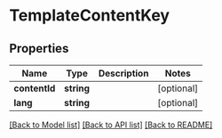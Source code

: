 # TemplateContentKey

## Properties
Name | Type | Description | Notes
------------ | ------------- | ------------- | -------------
**contentId** | **string** |  | [optional] 
**lang** | **string** |  | [optional] 

[[Back to Model list]](../README.md#documentation-for-models) [[Back to API list]](../README.md#documentation-for-api-endpoints) [[Back to README]](../README.md)


